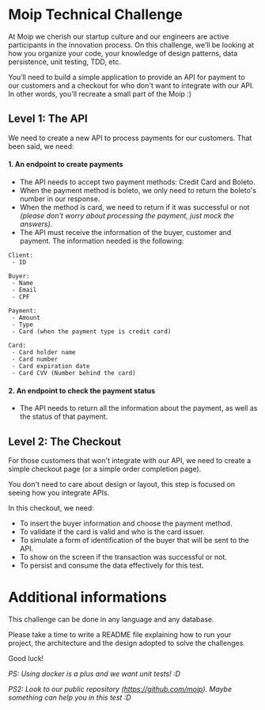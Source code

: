 # Moip Technical Challenge

At Moip we cherish our startup culture and our engineers are active participants in the innovation process. On this challenge, we’ll be looking at how you organize your code, your knowledge of design patterns, data persistence, unit testing, TDD, etc.

You’ll need to build a simple application to provide an API for payment to our customers and a checkout for who don't want to integrate with our API. In other words, you'll recreate a small part of the Moip :)

## Level 1: The API

We need to create a new API to process payments for our customers.
That been said, we need:

#### 1. An endpoint to create payments
- The API needs to accept two payment methods: Credit Card and Boleto.
- When the payment method is boleto, we only need to return the boleto's number in our response.
- When the method is card, we need to return if it was successful or not *(please don't worry about processing the payment, just mock the answers)*.
- The API must receive the information of the buyer, customer and payment. The information needed is the following:
```
Client:
 - ID

Buyer:
 - Name
 - Email
 - CPF

Payment:
 - Amount
 - Type
 - Card (when the payment type is credit card)

Card:
 - Card holder name
 - Card number
 - Card expiration date
 - Card CVV (Number behind the card)

```

#### 2. An endpoint to check the payment status
- The API needs to return all the information about the payment, as well as the status of that payment.


## Level 2: The Checkout

For those customers that won't integrate with our API, we need to create a simple checkout page (or a simple order completion page).

You don't need to care about design or layout, this step is focused on seeing how you integrate APIs.

In this checkout, we need:
- To insert the buyer information and choose the payment method.
- To validate if the card is valid and who is the card issuer.
- To simulate a form of identification of the buyer that will be sent to the API.
- To show on the screen if the transaction was successful or not.
- To persist and consume the data effectively for this test.


# Additional informations
This challenge can be done in any language and any database.

Please take a time to write a README file explaining how to run your project, the architecture and the design adopted to solve the challenges.

Good luck!

*PS: Using docker is a plus and we want unit tests! :D*

*PS2: Look to our public repository (https://github.com/moip). Maybe something can help you in this test :D*
